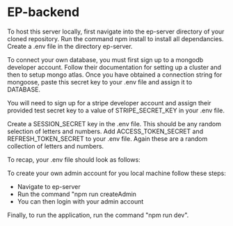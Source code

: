 # EP-backend
To host this server locally, first navigate into the ep-server directory of your cloned repository. Run the command npm install to install all dependancies.
Create a .env file in the directory ep-server.

To connect your own database, you must first sign up to a mongodb developer account. Follow their documentation for setting up a cluster and then to setup mongo atlas.
Once you have obtained a connection string for mongoose, paste this secret key to your .env file and assign it to DATABASE.

You will need to sign up for a stripe developer account and assign their provided test secret key to a value of STRIPE_SECRET_KEY in your .env file.

Create a SESSION_SECRET key in the .env file. This should be any random selection of letters and numbers.
Add ACCESS_TOKEN_SECRET and REFRESH_TOKEN_SECRET to your .env file. Again these are a random collection of letters and numbers.

To recap, your .env file should look as follows:

To create your own admin account for you local machine follow these steps:
- Navigate to ep-server
- Run the command "npm run createAdmin <your username> <your password>
- You can then login with your admin account

Finally, to run the application, run the command "npm run dev".
